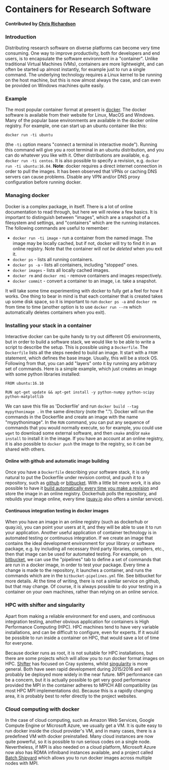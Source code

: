 # Containers for Research Software

#### Contributed by [Chris Richardson](http://www.bpi.cam.ac.uk/user/chris)

### Introduction

Distributing research software on diverse platforms can become very time consuming. One way to improve productivity, both for developers and end users, is to encapsulate the software environment in a "container". Unlike traditional Virtual Machines (VMs), containers are more lightweight, and can often be started up almost instantly, for example just to run a single command. The underlying technology requires a Linux kernel to be running on the host machine, but this is now almost always the case, and can even be provided on Windows machines quite easily.

### Example

The most popular container format at present is [docker](https://www.docker.com). The docker software is available from their website for Linux, MacOS and Windows.
Many of the popular base environments are available in the docker online registry. For example, one can start up an ubuntu container like this:

```
docker run -ti ubuntu
```
(the `-ti` option means "connect a terminal in interactive mode"). Running this command will give you a root terminal in an
ubuntu distribution, and you can do whatever you like with it. Other distributions are available, e.g. `docker run -ti centos`. It is also possible to specify a revision, e.g. `docker run -ti ubuntu:16.04`. **Note**: docker requires a direct internet connection in order to pull the images. It has been observed that VPNs or caching DNS servers can cause problems. Disable any VPN and/or DNS proxy configuration before running docker.

### Managing docker

Docker is a complex package, in itself. There is a lot of online documentation to read through, but here we will review a few basics. It is important to distinguish between "images", which are a snapshot of a filesystem and settings, and "containers" which are the running instances. The following commands are useful to remember:

- `docker run -ti image` - run a container from the named image. The image may be locally cached, but if not, docker will try to find it in an online registry. Note that the container will *not be deleted* when you exit it.
- `docker ps` - lists all running containers.
- `docker ps -a` - lists all containers, including "stopped" ones.
- `docker images` - lists all locally cached images.
- `docker rm` and `docker rmi` - remove containers and images respectively.
- `docker commit` - convert a container to an image, i.e. take a snapshot.

It will take some time experimenting with docker to fully get a feel for how it works. One thing to bear in mind is that each container that is created takes up some disk space, so it is important to run `docker ps -a` and `docker rm` from time to time (another option is to use `docker run --rm` which automatically deletes containers when you exit).

### Installing your stack in a container

Interactive docker can be quite handy to try out different OS environments, but in order to build a software stack, we
would like to be able to write a script to describe the setup. This is possible using a `Dockerfile`. The `Dockerfile` lists all the steps needed to build an image. It start with a `FROM` statement, which defines the base image. Usually, this will be a stock OS. Following from that, you can add "layers" onto it by running any arbitrary set of commands. Here is a simple example, which just creates an image with some python libraries installed:
```
FROM ubuntu:16.10

RUN apt-get update && apt-get install -y python-numpy python-scipy python-matplotlib

```
We can save this file as 'Dockerfile' and run `docker build --tag mypythonimage .` in the same directory (note the "."). Docker will run the commands in the Dockerfile and create an image with the name "mypythonimage". In the `RUN` command, you can put any sequence of commands that you would normally execute, so for example, you could use `wget` to download some external software, and then `cmake` and/or `make install` to install it in the image.
If you have an account at an online registry, it is also possible to `docker push` the image to the registry, so it can be shared with others.

#### Online with github and automatic image building

Once you have a `Dockerfile` describing your software stack, it is only natural to put the Dockerfile under revision control, and push it to a repository, such as [github](https://github.com) or [bitbucket](https://bitbucket.org). With a little bit more work, it is also possible to have it [build automatically every time you make a revision](https://docs.docker.com/docker-hub/builds/) and store the image in an online registry. Dockerhub polls the repository, and rebuilds your image online, every time ([quay.io](https://quay.io) also offers a similar service).

#### Continuous integration testing in docker images

When you have an image in an online registry (such as dockerhub or quay.io), you can point your users at it, and they will
be able to use it to run your application. Another useful application of container technology is in automated testing or continuous integration. If we create an image that contains the ideal development environment for your library or software package, e.g. by including all necessary third party libraries, compilers, etc., then that image can be used for automated testing. For example, on [bitbucket](https://bitbucket.org), we can use the "pipelines" tab to define a set of commands that are run in a docker image, in order to test your package. Every time a change is made to the repository, it launches a container, and runs the commands which are in the `bitbucket-pipelines.yml` file. See bitbucket for more details. At the time of writing, there is not a similar service on github, but that may change.
Of course, it is always possible to do your testing in a container on your own machines, rather than relying on an online service.

### HPC with shifter and singularity

Apart from making a reliable environment for end users, and continuous integration testing, another obvious application for containers is High Performance Computing (HPC). HPC machines tend to have very variable installations, and can be difficult to configure, even for experts. If it would be possible to run inside a container on HPC, that would save a lot of time for everyone.

Because docker runs as root, it is not suitable for HPC installations, but there are some projects which will allow you to run docker format images on HPC. [Shifter](https://github.com/NERSC/shifter) has focused on Cray systems, whilst [singularity](https://singularity.lbl.gov) is more general. Both have seen rapid development during 2015/2016 and will probably be deployed more widely in the near future. MPI performance can be a concern, but it is actually possible to get very good performance provided the MPI in the container adheres to MPICH ABI compatibility (as most HPC MPI implementations do). Because this is a rapidly changing area, it is probably best to refer directly to the project websites.

### Cloud computing with docker

In the case of cloud computing, such as Amazon Web Services, Google Compute Engine or Microsoft Azure, we usually get a VM. It is quite easy to run docker inside the cloud provider's VM, and in many cases, there is a predefined VM with docker preinstalled. Many cloud instances are now quite powerful, so it is possible to run serious codes on a single node.
Nevertheless, if MPI is also needed on a cloud platform, Microsoft Azure now also has RDMA infiniband instances available, and a project called [Batch Shipyard](https://github.com/Azure/batch-shipyard) which allows you to run docker images across multiple nodes with MPI.

<!---
Publish: yes
Categories: planning
Topics: development
Tags: docker, containers, HPC
Level: 2
Prerequisites: default
Aggregate: none
--->
